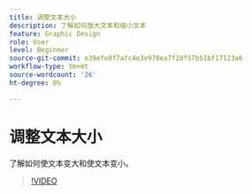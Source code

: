 ```yaml
---
title: 调整文本大小
description: 了解如何放大文本和缩小文本
feature: Graphic Design
role: User
level: Beginner
source-git-commit: e39efe0f7afc4e3e970ea7f2df57b51bf17123a6
workflow-type: tm+mt
source-wordcount: '26'
ht-degree: 0%

---
```


# 调整文本大小

了解如何使文本变大和使文本变小。

>[!VIDEO](https://video.tv.adobe.com/v/3420213?quality=12&learn=on&hidetitle=true)
